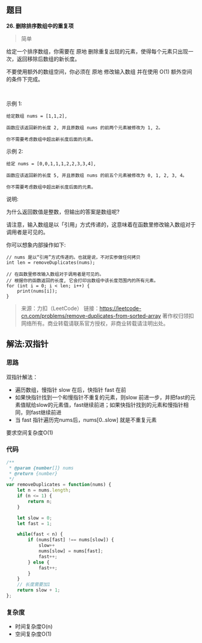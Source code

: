 ## 题目
**26. 删除排序数组中的重复项**
>简单

给定一个排序数组，你需要在 原地 删除重复出现的元素，使得每个元素只出现一次，返回移除后数组的新长度。

不要使用额外的数组空间，你必须在 原地 修改输入数组 并在使用 O(1) 额外空间的条件下完成。

 

示例 1:
```
给定数组 nums = [1,1,2], 

函数应该返回新的长度 2, 并且原数组 nums 的前两个元素被修改为 1, 2。 

你不需要考虑数组中超出新长度后面的元素。
```
示例 2:
```
给定 nums = [0,0,1,1,1,2,2,3,3,4],

函数应该返回新的长度 5, 并且原数组 nums 的前五个元素被修改为 0, 1, 2, 3, 4。

你不需要考虑数组中超出新长度后面的元素。
```



说明:

为什么返回数值是整数，但输出的答案是数组呢?

请注意，输入数组是以「引用」方式传递的，这意味着在函数里修改输入数组对于调用者是可见的。

你可以想象内部操作如下:
```
// nums 是以“引用”方式传递的。也就是说，不对实参做任何拷贝
int len = removeDuplicates(nums);

// 在函数里修改输入数组对于调用者是可见的。
// 根据你的函数返回的长度, 它会打印出数组中该长度范围内的所有元素。
for (int i = 0; i < len; i++) {
    print(nums[i]);
}
```
>来源：力扣（LeetCode）
链接：https://leetcode-cn.com/problems/remove-duplicates-from-sorted-array
著作权归领扣网络所有。商业转载请联系官方授权，非商业转载请注明出处。

## 解法:双指针
### 思路
双指针解法：
* 遍历数组，慢指针 slow 在后，快指针 fast 在前
* 如果快指针找到一个和慢指针不重复的元素，则slow 前进一步，并把fast的元素值赋给slow的元素值，fast继续前进；如果快指针找到的元素和慢指针相同，则fast继续前进
* 当 fast 指针遍历完nums后，nums[0..slow] 就是不重复元素


要求空间复杂度O(1)

### 代码
```javascript
/**
 * @param {number[]} nums
 * @return {number}
 */
var removeDuplicates = function(nums) {
    let n = nums.length;
    if (n <= 1) {
        return n;
    }

    let slow = 0;
    let fast = 1;

    while(fast < n) {
        if (nums[fast] !== nums[slow]) {
            slow++
            nums[slow] = nums[fast];
            fast++;
        } else {
            fast++;
        }
    }
    // 长度需要加1
    return slow + 1;
};
```
### 复杂度
* 时间复杂度O(n)
* 空间复杂度O(1)